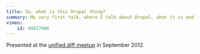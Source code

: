 ```yaml
---
title: So, what is this Drupal thing?
summary: My very first talk, where I talk about Drupal, what it is and what it can do.
vimeo:
    id: 49827006
---
```

Presented at the [unified.diff meetup](http://unifieddiff.co.uk) in September 2012.
